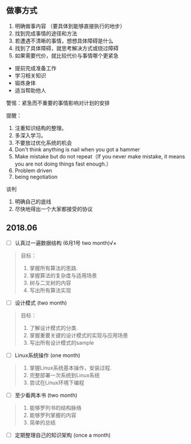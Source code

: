 ## 做事方式
1. 明确做事内容  （要具体到能够直接执行的地步）
2. 找到完成事情的途径和方法
3. 若遭遇不清晰的事情，想想具体障碍是什么
4. 找到了具体障碍，就思考解决方式或绕过障碍
5. 如果需要代价，就比较代价与事情哪个更紧急

- 提前完成准备工作
- 学习相关知识
- 锻炼身体
- 适当帮助他人

警惕：紧急而不重要的事情影响对计划的安排

提醒：
1. 注重知识结构的整理。
2. 多深入学习。
3. 不要放过优化系统的机会
4. Don't think anything is nail when you got a hammer
5. Make mistake but do not repeat（If you never make mistake, it means you are not doing things fast enough.）
6. Problem driven
7. being negotiation

谈判
1. 明确自己的底线
2. 尽快地得出一个大家都接受的协议


## 2018.06
- [ ] 认真过一遍数据结构 (6月1号 two month)√×
> 目标：
>   1. 掌握所有算法的思路. 
>   2. 掌握算法的复杂度与适用场景
>   3. 树与二叉树的内容
>   4. 写出所有算法实现
- [ ] 设计模式 (two month)
> 目标：
>   1. 了解设计模式的分类.
>   2. 掌握重要关键的设计模式的实现与应用场景
>   3. 写出所有设计模式的sample
- [ ] Linux系统操作 (one month)
>   1. 掌握Linux系统基本操作，安装过程.
>   2. 完整部署一次系统到Linux系统
>   3. 尝试在Linux环境下编程
- [ ] 至少看两本书 (two month)
>   1. 能够罗列书的结构脉络
>   2. 能够罗列掌握的内容
>   3. 简单的总结
- [ ] 定期整理自己的知识架构 (once a month)